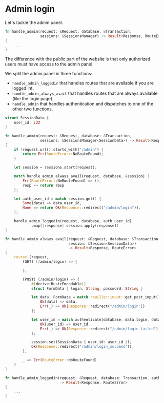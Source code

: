 # Admin login

Let's tackle the admin panel.

```rust
fn handle_admin(request: &Request, database: &Transaction,
                sessions: &SessionsManager) -> Result<Response, RouteError>
{
    ...
}
```

The difference with the public part of the website is that only authorized users must have access
to the admin panel.

We split the admin panel in three functions:

 - `handle_admin_loggedin` that handles routes that are available if you are logged int.
 - `handle_admin_always_avail` that handles routes that are always available (like the login page).
 - `handle_admin` that handles authentication and dispatches to one of the other two functions.

```rust
struct SessionData {
    user_id: i32
}

fn handle_admin(request: &Request, database: &Transaction,
                sessions: &SessionsManager<SessionData>) -> Result<Response, RouteError>
{
    if !request.url().starts_with("/admin") {
        return Err(RouteError::NoRouteFound);
    }

    let session = sessions.start(request);

    match handle_admin_always_avail(request, database, &session) {
        Err(RouteError::NoRouteFound) => (),
        resp => return resp
    };

    let auth_user_id = match session.get() {
        Some(data) => data.user_id,
        None => return Ok(Response::redirect("/admin/login")),
    };

    handle_admin_loggedin(request, database, auth_user_id)
            .map(|response| session.apply(response))
}
```

```rust
fn handle_admin_always_avail(request: &Request, database: &Transaction,
                             session: &Session<SessionData>)
                             -> Result<Response, RouteError>
{
    router!(request,
        (GET) (/admin/login) => {

        },

        (POST) (/admin/login) => {
            #[derive(RustcEncodable)]
            struct FormData { login: String, password: String }

            let data: FormData = match rouille::input::get_post_input() {
                Ok(data) => data,
                Err(_) => Ok(Response::redirect("/admin/login"))
            };

            let user_id = match authenticate(database, data.login, data.password) {
                Ok(user_id) => user_id,
                Err(_) => Ok(Response::redirect("/admin/login_failed"))
            };

            session.set(SessionData { user_id: user_id });
            Ok(Response::redirect("/admin/login_success"));
        },

        _ => Err(RouteError::NoRouteFound)
    )
}
```

```rust
fn handle_admin_loggedin(request: &Request, database: Transaction, auth_user_id: i32)
                         -> Result<Response, RouteError>
{
    ...
}
```
